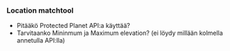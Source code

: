 ### Location matchtool
- Pitääkö Protected Planet API:a käyttää?
- Tarvitaanko Mininmum ja Maximum elevation? (ei löydy millään kolmella annetulla API:lla)
